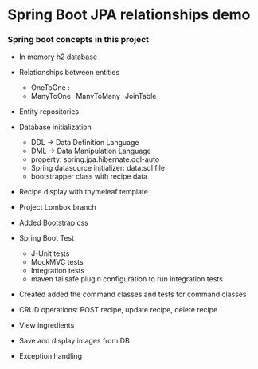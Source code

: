 # Spring Boot JPA relationships demo

### Spring boot concepts in this project
- In memory h2 database
- Relationships between entities
    - OneToOne : 
    - ManyToOne
    -ManyToMany
    -JoinTable   
- Entity repositories
- Database initialization
    - DDL -> Data Definition Language
    - DML -> Data Manipulation Language
    - property: spring.jpa.hibernate.ddl-auto
    - Spring datasource initializer: data.sql file
    - bootstrapper class with recipe data
 - Recipe display with thymeleaf template
 
 - Project Lombok branch
 - Added Bootstrap css
 - Spring Boot Test
    - J-Unit tests
    - MockMVC tests
    - Integration tests
    - maven failsafe plugin configuration to run integration tests
    
 - Created added the command classes and tests for command classes
 - CRUD operations: POST recipe, update recipe, delete recipe
 - View ingredients
 - Save and display images from DB
 - Exception handling
